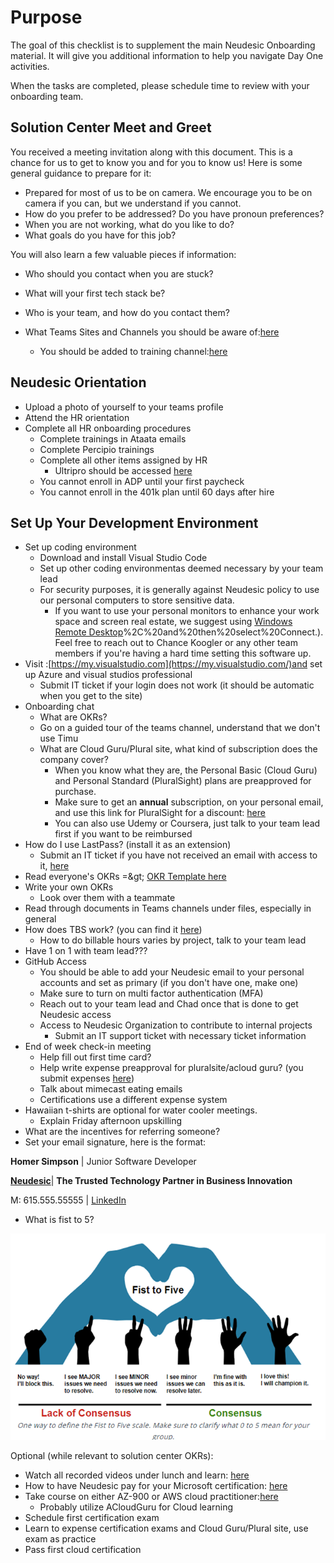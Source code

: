 # Purpose

The goal of this checklist is to supplement the main Neudesic Onboarding material. It will give you additional information to help you navigate Day One activities.

When the tasks are completed, please schedule time to review with your onboarding team.

## Solution Center Meet and Greet

You received a meeting invitation along with this document. This is a chance for us to get to know you and for you to know us! Here is some general guidance to prepare for it:

- Prepared for most of us to be on camera. We encourage you to be on camera if you can, but we understand if you cannot.
- How do you prefer to be addressed? Do you have pronoun preferences?
- When you are not working, what do you like to do?
- What goals do you have for this job?

You will also learn a few valuable pieces if information:

- Who should you contact when you are stuck?
- What will your first tech stack be?
- Who is your team, and how do you contact them?
- What Teams Sites and Channels you should be aware of:[here](https://teams.microsoft.com/l/team/19%3A5c6792bf32d04aae8188b4d0a03504d8%40thread.tacv2/conversations?groupId=3b980522-0ccb-488d-9eef-cb17b8e37dba&amp;tenantId=687f51c3-0c5d-4905-84f8-97c683a5b9d1)

  - You should be added to training channel:[here](https://teams.microsoft.com/l/team/19%3A1de4503dc1e048d8a8b6872d0c201a68%40thread.skype/conversations?groupId=bb3c8b24-db95-4497-97eb-6708f6b5cccd&amp;tenantId=687f51c3-0c5d-4905-84f8-97c683a5b9d1)

## Neudesic Orientation

- Upload a photo of yourself to your teams profile
- Attend the HR orientation
- Complete all HR onboarding procedures
  - Complete trainings in Ataata emails
  - Complete Percipio trainings
  - Complete all other items assigned by HR
    - Ultripro should be accessed [here](https://neudesic.ultipro.com/)
  - You cannot enroll in ADP until your first paycheck
  - You cannot enroll in the 401k plan until 60 days after hire

## Set Up Your Development Environment

- Set up coding environment
  - Download and install Visual Studio Code
  - Set up other coding environmentas deemed necessary by your team lead
  - For security purposes, it is generally against Neudesic policy to use our personal computers to store sensitive data.
    - If you want to use your personal monitors to enhance your work space and screen real estate, we suggest using [Windows Remote Desktop](https://support.microsoft.com/en-us/windows/how-to-use-remote-desktop-5fe128d5-8fb1-7a23-3b8a-41e636865e8c#:~:text=Use%20Remote%20Desktop%20to%20connect,)%2C%20and%20then%20select%20Connect.). Feel free to reach out to Chance Koogler or any other team members if you're having a hard time setting this software up.
- Visit :[https://my.visualstudio.com](https://my.visualstudio.com/)and set up Azure and visual studios professional
  - Submit IT ticket if your login does not work (it should be automatic when you get to the site)
- Onboarding chat
  - What are OKRs?
  - Go on a guided tour of the teams channel, understand that we don't use Timu
  - What are Cloud Guru/Plural site, what kind of subscription does the company cover?
    - When you know what they are, the Personal Basic (Cloud Guru) and Personal Standard (PluralSight) plans are preapproved for purchase.
    - Make sure to get an **annual** subscription, on your personal email, and use this link for PluralSight for a discount: [here](https://learn.pluralsight.com/campaigns/referral?aid=7010a000001xAKUAA2&amp;utm_source=individual&amp;utm_medium=digital_referral_program&amp;rsProgram%3Db2b%26rsCode=CODE3226241&amp;rsShareMedium=DIRECT&amp;rsEngagementMedium=EMBED&amp;_saasquatch=eyJhcHAucmVmZXJyYWxzYWFzcXVhdGNoLmNvbSI6eyJhOHA2d2tqYXd4cGppX0NPREUiOnsiY29kZXMiOnsiY2xhc3NpYyI6IkNPREUzMjI2MjQxIn0sImxpbmtzIjp7ImNsYXNzaWMiOiJodHRwOi8vcmVmZXJyYWwucGx1cmFsc2lnaHQuY29tL21RbHVqSUcifX19fQ)
    - You can also use Udemy or Coursera, just talk to your team lead first if you want to be reimbursed
- How do I use LastPass? (install it as an extension)
  - Submit an IT ticket if you have not received an email with access to it, [here](https://support.neudesic.com/)
- Read everyone's OKRs =\&gt; [OKR Template here](https://teams.microsoft.com/l/file/C31FDE2E-B0A3-4DEA-9FD6-6F09AF36D1BF?tenantId=687f51c3-0c5d-4905-84f8-97c683a5b9d1&amp;fileType=docx&amp;objectUrl=https%3A%2F%2Fneudesic.sharepoint.com%2Fsites%2FColumbusSolutionCenter%2FShared%20Documents%2FOKRs%2FResources%2FOKR%20Template.docx&amp;baseUrl=https%3A%2F%2Fneudesic.sharepoint.com%2Fsites%2FColumbusSolutionCenter&amp;serviceName=teams&amp;threadId=19:cc75268393d24db9876933383fb01d5f@thread.tacv2&amp;groupId=3b980522-0ccb-488d-9eef-cb17b8e37dba)
- Write your own OKRs
  - Look over them with a teammate
- Read through documents in Teams channels under files, especially in general
- How does TBS work? (you can find it [here](https://employees.neudesic.com/apps/))
  - How to do billable hours varies by project, talk to your team lead
- Have 1 on 1 with team lead???
- GitHub Access
  - You should be able to add your Neudesic email to your personal accounts and set as primary (if you don't have one, make one)
  - Make sure to turn on multi factor authentication (MFA)
  - Reach out to your team lead and Chad once that is done to get Neudesic access
  - Access to Neudesic Organization to contribute to internal projects
    - Submit an IT support ticket with necessary ticket information
- End of week check-in meeting
  - Help fill out first time card?
  - Help write expense preapproval for pluralsite/acloud guru? (you submit expenses [here](https://employees.neudesic.com/apps/))
  - Talk about mimecast eating emails
  - Certifications use a different expense system
- Hawaiian t-shirts are optional for water cooler meetings.
  - Explain Friday afternoon upskilling
- What are the incentives for referring someone?
- Set your email signature, here is the format:

**Homer Simpson** | Junior Software Developer

[**Neudesic**](http://www.neudesic.com/)| **The Trusted Technology Partner in Business Innovation**

M: 615.555.55555 | [LinkedIn](https://www.linkedin.com/in/homer-simpson)

- What is fist to 5?

![Fist of Five](/images/fist-of-five.png)

Optional (while relevant to solution center OKRs):

- Watch all recorded videos under lunch and learn: [here](https://neudesic.sharepoint.com/sites/ColumbusSolutionCenter/Shared%20Documents/Forms/AllItems.aspx?FolderCTID=0x0120009EAB70F532DDF948883EFE0D084707C6&amp;viewid=6c3666f1%2Da2ca%2D4a25%2Daae2%2D9f549238ff10&amp;id=%2Fsites%2FColumbusSolutionCenter%2FShared%20Documents%2FLearning%2FLunch%20N%20Learn%20Recordings)
- How to have Neudesic pay for your Microsoft certification: [here](https://teams.microsoft.com/l/file/61C54021-0C8A-45F1-A97B-365D4DEE9A17?tenantId=687f51c3-0c5d-4905-84f8-97c683a5b9d1&amp;fileType=docx&amp;objectUrl=https%3A%2F%2Fneudesic.sharepoint.com%2Fsites%2FColumbusSolutionCenter%2FShared%20Documents%2FLearning%2FCertification%20resources%2FHow%20to%20get%20coupons%20for%20Microsoft%20certification%20exams.docx&amp;baseUrl=https%3A%2F%2Fneudesic.sharepoint.com%2Fsites%2FColumbusSolutionCenter&amp;serviceName=teams&amp;threadId=19:5755d4dd9999489db8a215165ef90f08@thread.tacv2&amp;groupId=3b980522-0ccb-488d-9eef-cb17b8e37dba)
- Take course on either AZ-900 or AWS cloud practitioner:[here](https://neudesic.sharepoint.com/sites/ColumbusSolutionCenter/Shared%20Documents/Forms/AllItems.aspx?RootFolder=%2Fsites%2FColumbusSolutionCenter%2FShared%20Documents%2FLearning%2FCertification%20recourses&amp;FolderCTID=0x0120009EAB70F532DDF948883EFE0D084707C6)
  - Probably utilize ACloudGuru for Cloud learning
- Schedule first certification exam
- Learn to expense certification exams and Cloud Guru/Plural site, use exam as practice
- Pass first cloud certification